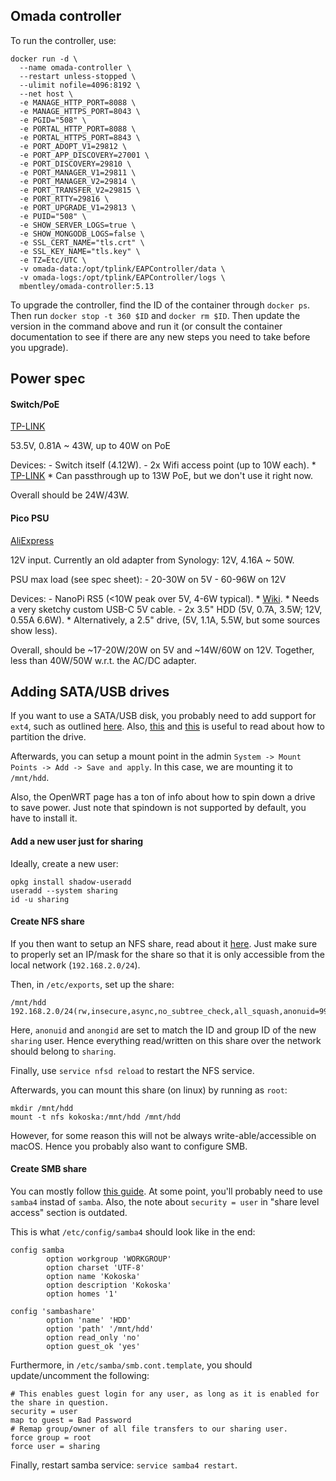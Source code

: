 ## Omada controller

To run the controller, use:

```
docker run -d \
  --name omada-controller \
  --restart unless-stopped \
  --ulimit nofile=4096:8192 \
  --net host \
  -e MANAGE_HTTP_PORT=8088 \
  -e MANAGE_HTTPS_PORT=8043 \
  -e PGID="508" \
  -e PORTAL_HTTP_PORT=8088 \
  -e PORTAL_HTTPS_PORT=8843 \
  -e PORT_ADOPT_V1=29812 \
  -e PORT_APP_DISCOVERY=27001 \
  -e PORT_DISCOVERY=29810 \
  -e PORT_MANAGER_V1=29811 \
  -e PORT_MANAGER_V2=29814 \
  -e PORT_TRANSFER_V2=29815 \
  -e PORT_RTTY=29816 \
  -e PORT_UPGRADE_V1=29813 \
  -e PUID="508" \
  -e SHOW_SERVER_LOGS=true \
  -e SHOW_MONGODB_LOGS=false \
  -e SSL_CERT_NAME="tls.crt" \
  -e SSL_KEY_NAME="tls.key" \
  -e TZ=Etc/UTC \
  -v omada-data:/opt/tplink/EAPController/data \
  -v omada-logs:/opt/tplink/EAPController/logs \
  mbentley/omada-controller:5.13
```

To upgrade the controller, find the ID of the container through `docker ps`. Then run `docker stop -t 360 $ID` and `docker rm $ID`. Then update the version in the command above and run it (or consult the container documentation to see if there are any new steps you need to take before you upgrade).

## Power spec

#### Switch/PoE

[TP-LINK](https://www.tp-link.com/uk/business-networking/poe-switch/tl-sg1005lp/)

53.5V, 0.81A ~ 43W, up to 40W on PoE

Devices:
	- Switch itself (4.12W).
	- 2x Wifi access point (up to 10W each).
		* [TP-LINK](https://www.tp-link.com/us/business-networking/omada-sdn-access-point/eap615-wall/)
		* Can passthrough up to 13W PoE, but we don't use it right now.

Overall should be 24W/43W.

#### Pico PSU

[AliExpress](https://www.aliexpress.com/item/32816006065.html?spm=a2g0o.order_list.order_list_main.21.47c41802PKFL67#nav-review)

12V input. Currently an old adapter from Synology: 12V, 4.16A ~ 50W.

PSU max load (see spec sheet):
	- 20-30W on 5V
	- 60-96W on 12V

Devices:
	- NanoPi RS5 (<10W peak over 5V, 4-6W typical).
		* [Wiki](https://wiki.friendlyelec.com/wiki/index.php/NanoPi_R5S).
		* Needs a very sketchy custom USB-C 5V cable.
	- 2x 3.5" HDD (5V, 0.7A, 3.5W; 12V, 0.55A 6.6W).
		* Alternatively, a 2.5" drive, (5V, 1.1A, 5.5W, but some sources show less).

Overall, should be ~17-20W/20W on 5V and ~14W/60W on 12V. Together, less than 40W/50W w.r.t. the AC/DC adapter.

## Adding SATA/USB drives

If you want to use a SATA/USB disk, you probably need to add support for `ext4`, such as outlined [here](https://openwrt.org/docs/guide-user/storage/usb-drives). Also, [this](https://phoenixnap.com/kb/linux-format-disk) and [this](https://wiki.archlinux.org/title/Parted) is useful to read about how to partition the drive.

Afterwards, you can setup a mount point in the admin `System -> Mount Points -> Add -> Save and apply`. In this case, we are mounting it to `/mnt/hdd`.

Also, the OpenWRT page has a ton of info about how to spin down a drive to save power. Just note that spindown is not supported by default, you have to install it.

#### Add a new user just for sharing

Ideally, create a new user:

```
opkg install shadow-useradd
useradd --system sharing
id -u sharing
```

#### Create NFS share

If you then want to setup an NFS share, read about it [here](https://openwrt.org/docs/guide-user/services/nas/nfs_configuration). Just make sure to properly set an IP/mask for the share so that it is only accessible from the local network (`192.168.2.0/24`).

Then, in `/etc/exports`, set up the share:
```
/mnt/hdd        192.168.2.0/24(rw,insecure,async,no_subtree_check,all_squash,anonuid=999,anongid=0)
```

Here, `anonuid` and `anongid` are set to match the ID and group ID of the new `sharing` user. Hence everything read/written on this share over the network should belong to `sharing`.

Finally, use `service nfsd reload` to restart the NFS service.

Afterwards, you can mount this share (on linux) by running as `root`:

```
mkdir /mnt/hdd
mount -t nfs kokoska:/mnt/hdd /mnt/hdd
```

However, for some reason this will not be always write-able/accessible on macOS. Hence you probably also want to configure SMB.

#### Create SMB share

You can mostly follow [this guide](https://openwrt.org/docs/guide-user/services/nas/samba_configuration). At some point, you'll probably need to use `samba4` instad of `samba`. Also, the note about `security = user` in "share level access" section is outdated.

This is what `/etc/config/samba4` should look like in the end:

```
config samba
        option workgroup 'WORKGROUP'
        option charset 'UTF-8'
        option name 'Kokoska'
        option description 'Kokoska'
        option homes '1'

config 'sambashare'
        option 'name' 'HDD'
        option 'path' '/mnt/hdd'
        option read_only 'no'
        option guest_ok 'yes'
```

Furthermore, in `/etc/samba/smb.cont.template`, you should update/uncomment the following:

```
# This enables guest login for any user, as long as it is enabled for the share in question.
security = user
map to guest = Bad Password
# Remap group/owner of all file transfers to our sharing user.
force group = root
force user = sharing
```

Finally, restart samba service: `service samba4 restart`.